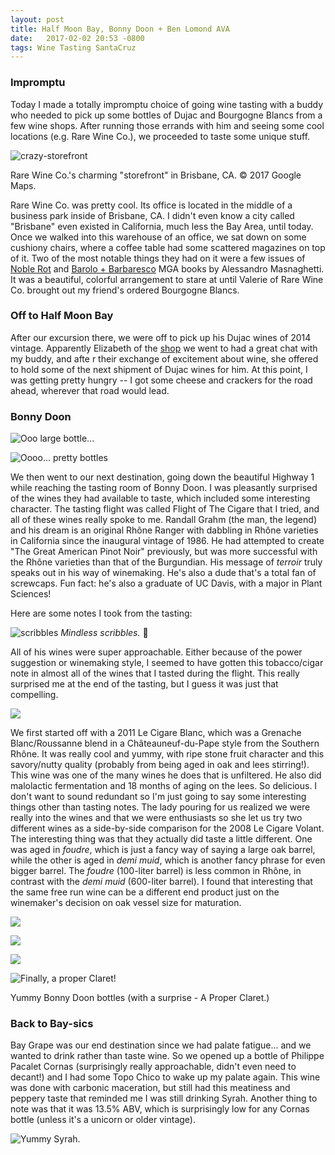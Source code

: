 ```yaml
---
layout: post
title: Half Moon Bay, Bonny Doon + Ben Lomond AVA 
date:   2017-02-02 20:53 -0800
tags: Wine Tasting SantaCruz
---
```


### Impromptu

Today I made a totally impromptu choice of going wine tasting with a buddy who needed to pick up some bottles of Dujac and Bourgogne Blancs from a few wine shops.  After running those errands with him and seeing some cool locations (e.g. Rare Wine Co.), we proceeded to taste some unique stuff. 

![crazy-storefront](/images/the-beautiful-rare-wine-co.png)

Rare Wine Co.'s charming "storefront" in Brisbane, CA. &copy; 2017 Google Maps.

Rare Wine Co. was pretty cool.  Its office is located in the middle of a business park inside of Brisbane, CA.  I didn't even know a city called "Brisbane" even existed in California, much less the Bay Area, until today.  Once we walked into this warehouse of an office, we sat down on some cushiony chairs, where a coffee table had some scattered magazines on top of it.  Two of the most notable things they had on it were a few issues of [Noble Rot](http://noblerot.co.uk) and [Barolo + Barbaresco](https://www.rarewineco.com/piemonte-encyclopedias-by-alessandro-masnaghetti) MGA books by Alessandro Masnaghetti. It was a beautiful, colorful arrangement to stare at until Valerie of Rare Wine Co. brought out my friend's ordered Bourgogne Blancs.

### Off to Half Moon Bay

After our excursion there, we were off to pick up his Dujac wines of 2014 vintage.  Apparently Elizabeth of the [shop](http://hmbwineandcheese.com) we went to had a great chat with my buddy, and afte r their exchange of excitement about wine, she offered to hold some of the next shipment of Dujac wines for him.  At this point, I was getting pretty hungry -- I got some cheese and crackers for the road ahead, wherever that road would lead.

### Bonny Doon

![](/images/bonny-ambience.jpg "Ooo large bottle...")

![](/images/bonny-ambience2.jpg "Oooo... pretty bottles")

We then went to our next destination, going down the beautiful Highway 1 while reaching the tasting room of Bonny Doon.  I was pleasantly surprised of the wines they had available to taste, which included some interesting character.  The tasting flight was called Flight of The Cigare that I tried, and all of these wines really spoke to me.  Randall Grahm (the man, the legend) and his dream is an original Rhône Ranger with dabbling in Rhône varieties in California since the inaugural vintage of 1986.  He had attempted to create "The Great American Pinot Noir" previously, but was more successful with the Rhône varieties than that of the Burgundian.  His message of _terroir_ truly speaks out in his way of winemaking.  He's also a dude that's a total fan of screwcaps.  Fun fact: he's also a graduate of UC Davis, with a major in Plant Sciences!

Here are some notes I took from the tasting:

![scribbles](/images/bonny-doon-scribbles.jpeg "look at my scribbles!")
_Mindless scribbles._ &#129300;

All of his wines were super approachable. Either because of the power suggestion or winemaking style, I seemed to have gotten this tobacco/cigar note in almost all of the wines that I tasted during the flight.  This really surprised me at the end of the tasting, but I guess it was just that compelling.  

![](/images/2011-Le-Cigare-Blanc.jpg)


We first started off with a 2011 Le Cigare Blanc, which was a Grenache Blanc/Roussanne blend in a Châteauneuf-du-Pape style from the Southern Rhône.  It was really cool and yummy, with ripe stone fruit character and this savory/nutty quality (probably from being aged in oak and lees stirring!).  This wine was one of the many wines he does that is unfiltered.  He also did malolactic fermentation and 18 months of aging on the lees.  So delicious.  I don't want to sound redundant so I'm just going to say some interesting things other than tasting notes.  The lady pouring for us realized we were really into the wines and that we were enthusiasts so she let us try two different wines as a side-by-side comparison for the 2008 Le Cigare Volant.  The interesting thing was that they actually did taste a little different.  One was aged in _foudre_, which is just a fancy way of saying a large oak barrel, while the other is aged in _demi muid_, which is another fancy phrase for even bigger barrel.  The _foudre_ (100-liter barrel) is less common in Rhône, in contrast with the _demi muid_ (600-liter barrel).  I found that interesting that the same free run wine can be a different end product just on the winemaker's decision on oak vessel size for maturation. 

![](/images/2008-Le-Cigare-Volant.jpg)

![](/images/2009-Chequera-Syrah.jpg)

![](/images/2014-Cinsault-Counoise.jpg)

![](/images/2014-proper-claret.jpg "Finally, a proper Claret!" )

Yummy Bonny Doon bottles (with a surprise - A Proper Claret.)

### Back to Bay-sics

Bay Grape was our end destination since we had palate fatigue... and we wanted to drink rather than taste wine.  So we opened up a bottle of Philippe Pacalet Cornas (surprisingly really approachable, didn't even need to decant!) and I had some Topo Chico to wake up my palate again.  This wine was done with carbonic maceration, but still had this meatiness and peppery taste that reminded me I was still drinking Syrah.  Another thing to note was that it was 13.5% ABV, which is surprisingly low for any Cornas bottle (unless it's a unicorn or older vintage).

![](/images/2014-pacalet-cornas.jpg "Yummy Syrah.")
